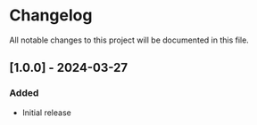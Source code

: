 # Changelog

All notable changes to this project will be documented in this file.
## [1.0.0] - 2024-03-27

### Added
- Initial release
